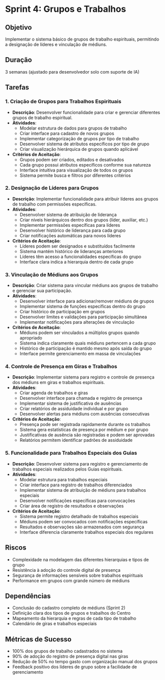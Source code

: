 # Sprint 4: Grupos e Trabalhos

## Objetivo
Implementar o sistema básico de grupos de trabalho espirituais, permitindo a designação de líderes e vinculação de médiuns.

## Duração
3 semanas (ajustado para desenvolvedor solo com suporte de IA)

## Tarefas

### 1. Criação de Grupos para Trabalhos Espirituais
- **Descrição**: Desenvolver funcionalidade para criar e gerenciar diferentes grupos de trabalho espiritual.
- **Atividades**:
  - Modelar estrutura de dados para grupos de trabalho
  - Criar interface para cadastro de novos grupos
  - Implementar categorização de grupos por tipo de trabalho
  - Desenvolver sistema de atributos específicos por tipo de grupo
  - Criar visualização hierárquica de grupos quando aplicável
- **Critérios de Aceitação**:
  - Grupos podem ser criados, editados e desativados
  - Cada grupo possui atributos específicos conforme sua natureza
  - Interface intuitiva para visualização de todos os grupos
  - Sistema permite busca e filtros por diferentes critérios

### 2. Designação de Líderes para Grupos
- **Descrição**: Implementar funcionalidade para atribuir líderes aos grupos de trabalho com permissões específicas.
- **Atividades**:
  - Desenvolver sistema de atribuição de liderança
  - Criar níveis hierárquicos dentro dos grupos (líder, auxiliar, etc.)
  - Implementar permissões específicas para líderes
  - Desenvolver histórico de liderança para cada grupo
  - Criar notificações automáticas para novos líderes
- **Critérios de Aceitação**:
  - Líderes podem ser designados e substituídos facilmente
  - Sistema mantém histórico de lideranças anteriores
  - Líderes têm acesso a funcionalidades específicas do grupo
  - Interface clara indica a hierarquia dentro de cada grupo

### 3. Vinculação de Médiuns aos Grupos
- **Descrição**: Criar sistema para vincular médiuns aos grupos de trabalho e gerenciar sua participação.
- **Atividades**:
  - Desenvolver interface para adicionar/remover médiuns de grupos
  - Implementar sistema de funções específicas dentro do grupo
  - Criar histórico de participação em grupos
  - Desenvolver limites e validações para participação simultânea
  - Implementar notificações para alterações de vinculação
- **Critérios de Aceitação**:
  - Médiuns podem ser vinculados a múltiplos grupos quando apropriado
  - Sistema indica claramente quais médiuns pertencem a cada grupo
  - Histórico de participação é mantido mesmo após saída do grupo
  - Interface permite gerenciamento em massa de vinculações

### 4. Controle de Presença em Giras e Trabalhos
- **Descrição**: Implementar sistema para registro e controle de presença dos médiuns em giras e trabalhos espirituais.
- **Atividades**:
  - Criar agenda de trabalhos e giras
  - Desenvolver interface para chamada e registro de presença
  - Implementar sistema de justificativa de ausências
  - Criar relatórios de assiduidade individual e por grupo
  - Desenvolver alertas para médiuns com ausências consecutivas
- **Critérios de Aceitação**:
  - Presença pode ser registrada rapidamente durante os trabalhos
  - Sistema gera estatísticas de presença por médium e por grupo
  - Justificativas de ausência são registradas e podem ser aprovadas
  - Relatórios permitem identificar padrões de assiduidade

### 5. Funcionalidade para Trabalhos Especiais dos Guias
- **Descrição**: Desenvolver sistema para registro e gerenciamento de trabalhos especiais realizados pelos Guias espirituais.
- **Atividades**:
  - Modelar estrutura para trabalhos especiais
  - Criar interface para registro de trabalhos diferenciados
  - Implementar sistema de atribuição de médiuns para trabalhos especiais
  - Desenvolver notificações específicas para convocações
  - Criar área de registro de resultados e observações
- **Critérios de Aceitação**:
  - Sistema permite registro detalhado de trabalhos especiais
  - Médiuns podem ser convocados com notificações específicas
  - Resultados e observações são armazenados com segurança
  - Interface diferencia claramente trabalhos especiais dos regulares

## Riscos
- Complexidade na modelagem das diferentes hierarquias e tipos de grupo
- Resistência à adoção do controle digital de presença
- Segurança de informações sensíveis sobre trabalhos espirituais
- Performance em grupos com grande número de médiuns

## Dependências
- Conclusão do cadastro completo de médiuns (Sprint 2)
- Definição clara dos tipos de grupos e trabalhos do Centro
- Mapeamento da hierarquia e regras de cada tipo de trabalho
- Calendário de giras e trabalhos especiais

## Métricas de Sucesso
- 100% dos grupos de trabalho cadastrados no sistema
- 90% de adoção do registro de presença digital nas giras
- Redução de 50% no tempo gasto com organização manual dos grupos
- Feedback positivo dos líderes de grupo sobre a facilidade de gerenciamento
